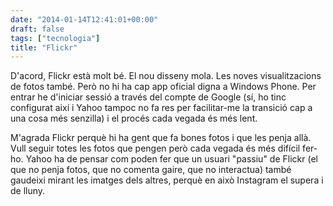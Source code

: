 ```yaml
---
date: "2014-01-14T12:41:01+00:00"
draft: false
tags: ["tecnologia"]
title: "Flickr"
---
```

D'acord, Flickr està molt bé. El nou disseny mola. Les noves visualitzacions de fotos també. Però no hi ha cap app oficial digna a Windows Phone. Per entrar he d'iniciar sessió a través del compte de Google (sí, ho tinc configurat així i Yahoo tampoc no fa res per facilitar-me la transició cap a una cosa més senzilla) i el procés cada vegada és més lent. 

M'agrada Flickr perquè hi ha gent que fa bones fotos i que les penja allà. Vull seguir totes les fotos que pengen però cada vegada és més difícil fer-ho. Yahoo ha de pensar com poden fer que un usuari "passiu" de Flickr (el que no penja fotos, que no comenta gaire, que no interactua) també gaudeixi mirant les imatges dels altres, perquè en això Instagram el supera i de lluny.
